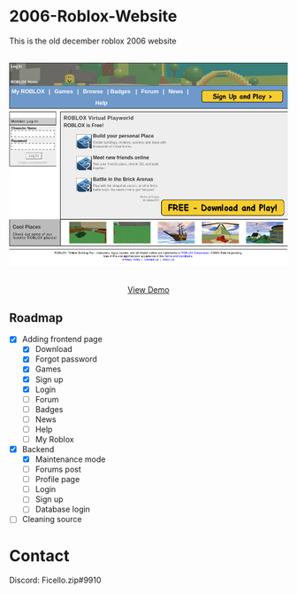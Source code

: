 # 2006-Roblox-Website
This is the old december roblox 2006 website

<br />
<div align="center">
  <a href="#">
    <img src="images/landing-page.png">
  </a>

  <p align="center">
    <br />
    <a href="http://ficello.ct8.pl">View Demo</a>
  </p>
</div>

## Roadmap

- [x] Adding frontend page
    - [x] Download
    - [x] Forgot password
    - [x] Games
    - [x] Sign up
    - [x] Login
    - [ ] Forum
    - [ ] Badges
    - [ ] News
    - [ ] Help
    - [ ] My Roblox
- [x] Backend
    - [x] Maintenance mode
    - [ ] Forums post
    - [ ] Profile page
    - [ ] Login
    - [ ] Sign up 
    - [ ] Database login
- [ ] Cleaning source

# Contact
Discord: Ficello.zip#9910
